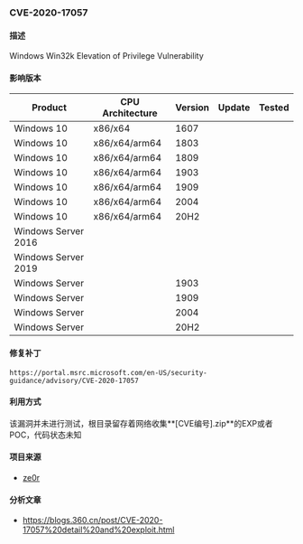 ###  CVE-2020-17057

#### 描述

Windows Win32k Elevation of Privilege Vulnerability

#### 影响版本

| Product             | CPU Architecture | Version | Update | Tested |
| ------------------- | ---------------- | ------- | ------ | ------ |
| Windows 10          | x86/x64          | 1607    |        |        |
| Windows 10          | x86/x64/arm64    | 1803    |        |        |
| Windows 10          | x86/x64/arm64    | 1809    |        |        |
| Windows 10          | x86/x64/arm64    | 1903    |        |        |
| Windows 10          | x86/x64/arm64    | 1909    |        |        |
| Windows 10          | x86/x64/arm64    | 2004    |        |        |
| Windows 10          | x86/x64/arm64    | 20H2    |        |        |
| Windows Server 2016 |                  |         |        |        |
| Windows Server 2019 |                  |         |        |        |
| Windows Server      |                  | 1903    |        |        |
| Windows Server      |                  | 1909    |        |        |
| Windows Server      |                  | 2004    |        |        |
| Windows Server      |                  | 20H2    |        |        |

#### 修复补丁

```
https://portal.msrc.microsoft.com/en-US/security-guidance/advisory/CVE-2020-17057
```

#### 利用方式

该漏洞并未进行测试，根目录留存着网络收集**[CVE编号].zip**的EXP或者POC，代码状态未知

#### 项目来源

- [ze0r](https://github.com/ze0r/cve-2020-17057)

#### 分析文章

- https://blogs.360.cn/post/CVE-2020-17057%20detail%20and%20exploit.html




